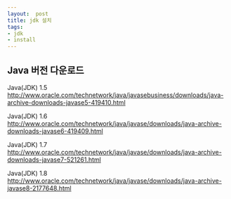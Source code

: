 ```yaml
---
layout:  post
title: jdk 설치
tags:
- jdk
- install
---
```



## Java 버전 다운로드

Java(JDK) 1.5
http://www.oracle.com/technetwork/java/javasebusiness/downloads/java-archive-downloads-javase5-419410.html


Java(JDK) 1.6
http://www.oracle.com/technetwork/java/javase/downloads/java-archive-downloads-javase6-419409.html


Java(JDK) 1.7
http://www.oracle.com/technetwork/java/javase/downloads/java-archive-downloads-javase7-521261.html


Java(JDK) 1.8
http://www.oracle.com/technetwork/java/javase/downloads/java-archive-javase8-2177648.html

